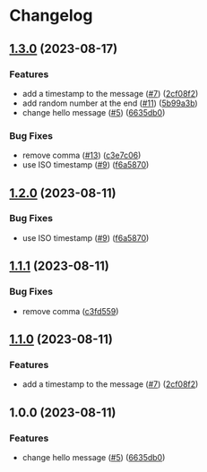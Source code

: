 # Changelog

## [1.3.0](https://github.com/loderunner/devexp-flow/compare/v1.2.0...1.3.0) (2023-08-17)


### Features

* add a timestamp to the message ([#7](https://github.com/loderunner/devexp-flow/issues/7)) ([2cf08f2](https://github.com/loderunner/devexp-flow/commit/2cf08f2c5b2c22923ce08acb18404f6a9950b139))
* add random number at the end ([#11](https://github.com/loderunner/devexp-flow/issues/11)) ([5b99a3b](https://github.com/loderunner/devexp-flow/commit/5b99a3b4ee92825ed419d87a904d2f8452e95865))
* change hello message ([#5](https://github.com/loderunner/devexp-flow/issues/5)) ([6635db0](https://github.com/loderunner/devexp-flow/commit/6635db08e553a97be27e7d050c4591a247245aee))


### Bug Fixes

* remove comma ([#13](https://github.com/loderunner/devexp-flow/issues/13)) ([c3e7c06](https://github.com/loderunner/devexp-flow/commit/c3e7c065ae8fad5ab7f98fa86a1b26be607c6a86))
* use ISO timestamp ([#9](https://github.com/loderunner/devexp-flow/issues/9)) ([f6a5870](https://github.com/loderunner/devexp-flow/commit/f6a587085ed96bf2a319265c1a346dfbda9a9867))

## [1.2.0](https://github.com/loderunner/devexp-flow/compare/1.1.1...1.2.0) (2023-08-11)

### Bug Fixes

* use ISO timestamp ([#9](https://github.com/loderunner/devexp-flow/issues/9)) ([f6a5870](https://github.com/loderunner/devexp-flow/commit/f6a587085ed96bf2a319265c1a346dfbda9a9867))

## [1.1.1](https://github.com/loderunner/devexp-flow/compare/1.1.0...1.1.1) (2023-08-11)


### Bug Fixes

* remove comma ([c3fd559](https://github.com/loderunner/devexp-flow/commit/c3fd559e7cae8cfc33e7367f19fd93b085f23faa))

## [1.1.0](https://github.com/loderunner/devexp-flow/compare/1.0.0...1.1.0) (2023-08-11)


### Features

* add a timestamp to the message ([#7](https://github.com/loderunner/devexp-flow/issues/7)) ([2cf08f2](https://github.com/loderunner/devexp-flow/commit/2cf08f2c5b2c22923ce08acb18404f6a9950b139))

## 1.0.0 (2023-08-11)


### Features

* change hello message ([#5](https://github.com/loderunner/devexp-flow/issues/5)) ([6635db0](https://github.com/loderunner/devexp-flow/commit/6635db08e553a97be27e7d050c4591a247245aee))
